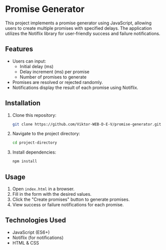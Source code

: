 # Promise Generator

This project implements a promise generator using JavaScript, allowing users to create multiple promises with specified delays. The application utilizes the Notiflix library for user-friendly success and failure notifications.

## Features
- Users can input:
  - Initial delay (ms)
  - Delay increment (ms) per promise
  - Number of promises to generate
- Promises are resolved or rejected randomly.
- Notifications display the result of each promise using Notiflix.

## Installation
1. Clone this repository:
   ```sh
   git clone https://github.com/Viktor-WEB-D-E-V/promise-generator.git
   ```
2. Navigate to the project directory:
   ```sh
   cd project-directory
   ```
3. Install dependencies:
   ```sh
   npm install
   ```

## Usage
1. Open `index.html` in a browser.
2. Fill in the form with the desired values.
3. Click the "Create promises" button to generate promises.
4. View success or failure notifications for each promise.

## Technologies Used
- JavaScript (ES6+)
- Notiflix (for notifications)
- HTML & CSS
